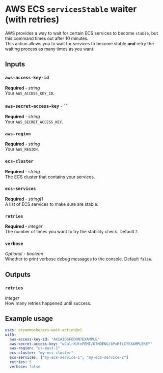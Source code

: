 # AWS ECS `servicesStable` waiter (with retries)

AWS provides a way to wait for certain ECS services to become `stable`, but this command times out after 10 minutes.\
This action allows you to wait for services to become stable **and** retry the waiting process as many times as you want.

## Inputs

### `aws-access-key-id`

**Required** - _string_\
Your `AWS_ACCESS_KEY_ID`.

### `aws-secret-access-key` - ``

**Required** - _string_\
Your `AWS_SECRET_ACCESS_KEY`.

### `aws-region`

**Required** - _string_\
Your `AWS_REGION`.

### `ecs-cluster`

**Required** - _string_\
The ECS cluster that contains your services.

### `ecs-services`

**Required** - _string[]_\
A list of ECS services to make sure are stable.

### `retries`

**Required** - _integer_\
The number of times you want to try the stability check. Default `2`.

### `verbose`

_Optional_ - _boolean_\
Whether to print verbose debug messages to the console. Default `false`.

## Outputs

### `retries`

_integer_\
How many retries happened until success.

## Example usage

```yaml
uses: oryanmoshe/ecs-wait-action@v1
with:
  aws-access-key-id: "AKIAIOSFODNN7EXAMPLE"
  aws-secret-access-key: "wJalrXUtnFEMI/K7MDENG/bPxRfiCYEXAMPLEKEY"
  aws-region: "us-east-1"
  ecs-cluster: "my-ecs-cluster"
  ecs-services: ["my-ecs-service-1", "my-ecs-service-2"]
  retries: 5
  verbose: false
```
